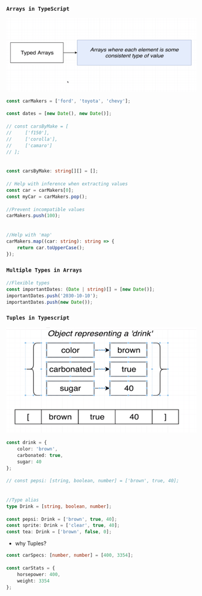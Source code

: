 ### `Arrays in TypeScript`

![](img/19.png)


```ts
const carMakers = ['ford', 'toyota', 'chevy'];

const dates = [new Date(), new Date()];

// const carsByMake = [
//     ['f150'],
//     ['corolla'],
//     ['camaro']
// ];


const carsByMake: string[][] = [];

// Help with inference when extracting values
const car = carMakers[0];
const myCar = carMakers.pop();

//Prevent incompatible values
carMakers.push(100);


//Help with 'map'
carMakers.map((car: string): string => {
    return car.toUpperCase();
});
```





### `Multiple Types in Arrays`
```ts
//Flexible types
const importantDates: (Date | string)[] = [new Date()];
importantDates.push('2030-10-10');
importantDates.push(new Date());
```









### `Tuples in Typescript`
![](img/20.png)
```ts
const drink = {
    color: 'brown',
    carbonated: true,
    sugar: 40
};

// const pepsi: [string, boolean, number] = ['brown', true, 40];


//Type alias
type Drink = [string, boolean, number];

const pepsi: Drink = ['brown', true, 40];
const sprite: Drink = ['clear', true, 40];
const tea: Drink = ['brown', false, 0];

```

- why Tuples?
```ts
const carSpecs: [number, number] = [400, 3354];

const carStats = {
    horsepower: 400,
    weight: 3354
};
```

